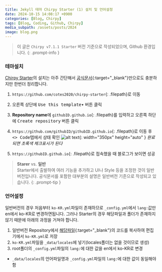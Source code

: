 ```yaml
---
title: Jekyll 테마 Chirpy Starter (1) 설치 및 언어설정
date: 2024-10-15 14:08:17 +0900
categories: [Blog, Chirpy]
tags: [Blog, Coding, Github, Chirpy]
media_subpath: /assets/posts/2024
image: blog.png
---
```


> 이 글은 `Chirpy v7.1.1 Starter` 버전 기준으로 작성되었으며, Github 환경입니다.
{: .prompt-info }


### 테마설치

[Chirpy Starter](https://github.com/cotes2020/chirpy-starter)의 설치는 아주 간단해서 [공식문서](https://chirpy.cotes.page/posts/getting-started/){:target="_blank"}만으로도 충분하지만 한번더 정리합니다.

1. `https://github.com/cotes2020/chirpy-starter`{: .filepath}로 이동
2. 오른쪽 상단에 <kbd>Use this template▾</kbd> 버튼 클릭
3. **Repository name**에 `githubID.github.io`{: .filepath}를 입력하고 오른쪽 하단에 <kbd>Create repository</kbd> 버튼 클릭
4. `https://github.com/githubID/githubID.github.io`{: .filepath}로 이동 후 <kbd><> Code</kbd>탭에서 상태 확인
![alt text](/10/github0.png){: width="350px" height="auto" }
_완료되면 초록색 체크표시가 된다_

5. `https://githubID.github.io`{: .filepath}로 접속했을 때 블로그가 보이면 성공


> **Starer** vs. **일반**  
Starter에서 출발하여 여러 기능을 추가하고 UI나 Style 등을 조정한 것이 일반버전입니다. 공식문서를 포함한 대부분의 설명은 일반버전 기준으로 작성되고 있습니다.
{: .prompt-tip }

### 언어설정

일반버전의 경우 처음부터 `ko-KR.yml`파일이 존재하므로 `_config.yml`에서 `lang:`값만 en에서 ko-KR로 변경하면됩니다. 그러나 Starter의 경우 해당파일과 폴더가 존재하지 않기 때문에 아래의 과정을 거쳐야 합니다.

1. 일반버전 Repository에서 [해당파일](https://github.com/cotes2020/jekyll-theme-chirpy/blob/master/_data/locales/ko-KR.yml){:target="_blank"}의 코드를 복사하여 편집기에서 `ko-KR.yml`로 저장 
2. `ko-KR.yml`파일을 `_data/locales`에 넣기(locales폴더는 없을 것이므로 생성)
3. root폴더의 `_config.yml`파일의 `lang:`에 대한 값을 en에서 ko-KR로 변경
- `_data/locales`의 언어파일명과 `_config.yml`파일의 `lang:`에 대한 값이 동일해야함